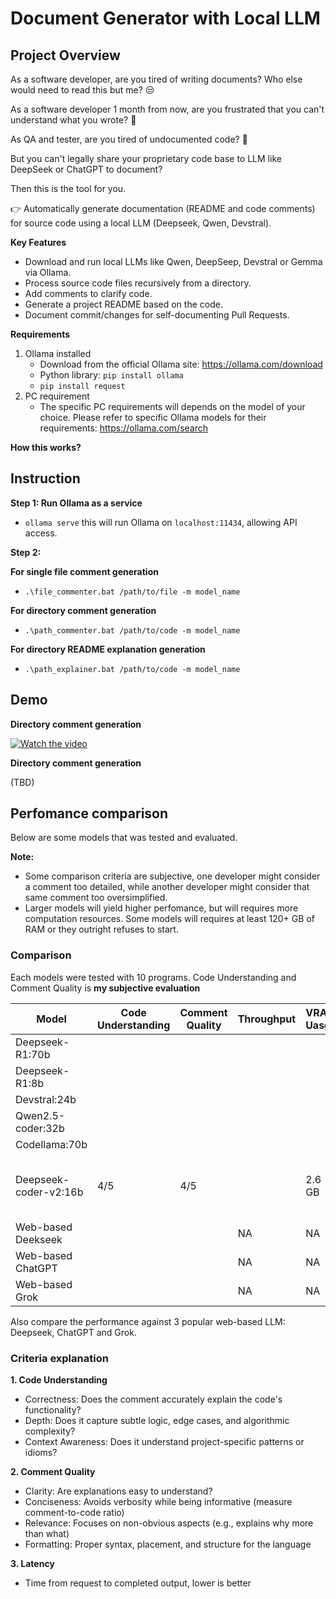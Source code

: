 # Document Generator with Local LLM

## Project Overview

As a software developer, are you tired of writing documents? Who else would need to read this but me? 😒

As a software developer 1 month from now, are you frustrated that you can't understand what you wrote? 🥲

As QA and tester, are you tired of undocumented code? 🤬

But you can't legally share your proprietary code base to LLM like DeepSeek or ChatGPT to document?

Then this is the tool for you. 

👉 Automatically generate documentation (README and code comments) for source code using a local LLM (Deepseek, Qwen, Devstral). 


**Key Features**

- Download and run local LLMs like Qwen, DeepSeep, Devstral or Gemma via Ollama.
- Process source code files recursively from a directory.
- Add comments to clarify code.
- Generate a project README based on the code.
- Document commit/changes for self-documenting Pull Requests.

**Requirements**

1. Ollama installed
    - Download from the official Ollama site: https://ollama.com/download
    - Python library: `pip install ollama`
    - `pip install request`
2. PC requirement
    - The specific PC requirements will depends on the model of your choice. Please refer to specific Ollama models for their requirements: https://ollama.com/search

**How this works?**


## Instruction

**Step 1: Run Ollama as a service**
- `ollama serve` this will run Ollama on `localhost:11434`, allowing API access.

**Step 2:**

**For single file comment generation**
- `.\file_commenter.bat /path/to/file -m model_name`

**For directory comment generation**
- `.\path_commenter.bat /path/to/code -m model_name`

**For directory README explanation generation**

- `.\path_explainer.bat /path/to/code -m model_name`

## Demo 

**Directory comment generation**

[![Watch the video](https://img.youtube.com/vi/Sgx2-aTQ_6s/0.jpg)](https://youtu.be/Sg2-aTQ_6s)

**Directory comment generation**

(TBD)

## Perfomance comparison

Below are some models that was tested and evaluated.

**Note:**
- Some comparison criteria are subjective, one developer might consider a comment too detailed, while another developer might consider that same comment too oversimplified. 
- Larger models will yield higher perfomance, but will requires more computation resources. Some models will requires at least 120+ GB of RAM or they outright refuses to start.

### Comparison 

Each models were tested with 10 programs. Code Understanding and Comment Quality is **my subjective evaluation**

| Model                     | Code Understanding | Comment Quality | Throughput | VRAM Uasge | Limits                                   |
|---------------------------|--------------------|-----------------|------------|------------|------------------------------------------|
| Deepseek-R1:70b           |                    |                 |            |            |                                          |
| Deepseek-R1:8b            |                    |                 |            |            |                                          |
| Devstral:24b              |                    |                 |            |            |                                          |
| Qwen2.5-coder:32b         |                    |                 |            |            |                                          |
| Codellama:70b             |                    |                 |            |            |                                          |
| Deepseek-coder-v2:16b     | 4/5                | 4/5             |            | 2.6 GB     | Struggles with files over ~120 lines     |
| Web-based Deekseek        |                    |                 | NA         | NA         |                                          |
| Web-based ChatGPT         |                    |                 | NA         | NA         |                                          |
| Web-based Grok            |                    |                 | NA         | NA         |                                          |



Also compare the performance against 3 popular web-based LLM: Deepseek, ChatGPT and Grok.

### Criteria explanation

**1. Code Understanding**
- Correctness: Does the comment accurately explain the code's functionality?
- Depth: Does it capture subtle logic, edge cases, and algorithmic complexity?
- Context Awareness: Does it understand project-specific patterns or idioms?

**2. Comment Quality**
- Clarity: Are explanations easy to understand?
- Conciseness: Avoids verbosity while being informative (measure comment-to-code ratio)
- Relevance: Focuses on non-obvious aspects (e.g., explains why more than what)
- Formatting: Proper syntax, placement, and structure for the language

**3. Latency**
- Time from request to completed output, lower is better


